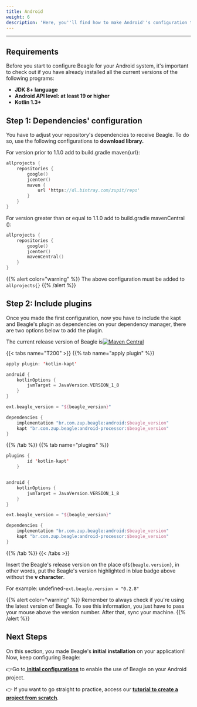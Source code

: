 ```yaml
---
title: Android
weight: 6
description: 'Here, you''ll find how to make Android''s configuration to install Beagle.'
---
```


---

## Requirements

Before you start to configure Beagle for your Android system, it's important to check out if you have already installed all the current versions of the following programs:  ‌

* **JDK 8+ language**
* **Android API level: at least 19 or higher**
* **Kotlin 1.3+** 

## **Step 1: Dependencies' configuration** 

You have to adjust your repository's dependencies to receive Beagle. To do so, use the following configurations to **download library.** 

For version prior to 1.1.0 add to build.gradle maven{url}:

```kotlin
allprojects {
    repositories {
        google()
        jcenter()
        maven {
            url 'https://dl.bintray.com/zupit/repo'
        }
    }
}
```

For version greater than or equal to 1.1.0 add to build.gradle mavenCentral ():

```kotlin
allprojects {
    repositories {
        google()
        jcenter()
        mavenCentral()
    }
}
```


{{% alert color="warning" %}}
The above configuration must be added to `allprojects{}`
{{% /alert %}}

## **Step 2: Include plugins**

Once you made the first configuration, now you have to include the kapt and Beagle's plugin as dependencies on your dependency manager, there are two options below to add the plugin.

The current release version of Beagle is[![Maven Central](https://img.shields.io/maven-central/v/br.com.zup.beagle/android)](https://mvnrepository.com/artifact/br.com.zup.beagle/android)


{{< tabs name="T200" >}}
{{% tab name="apply plugin" %}}
```kotlin
apply plugin: 'kotlin-kapt'

android {
    kotlinOptions {
        jvmTarget = JavaVersion.VERSION_1_8
    }
}

ext.beagle_version = "${beagle_version}" 

dependencies {    
    implementation "br.com.zup.beagle:android:$beagle_version"    
    kapt "br.com.zup.beagle:android-processor:$beagle_version"
}
```
{{% /tab %}}
{{% tab name="plugins" %}}
```kotlin
plugins {
		id 'kotlin-kapt'
	}


android {
    kotlinOptions {
        jvmTarget = JavaVersion.VERSION_1_8
    }
}

ext.beagle_version = "${beagle_version}" 

dependencies {    
    implementation "br.com.zup.beagle:android:$beagle_version"    
    kapt "br.com.zup.beagle:android-processor:$beagle_version"
}
```
{{% /tab %}}
{{< /tabs >}}


Insert the Beagle's release version on the place of`${beagle.version}`, in other words, put the Beagle's version highlighted in blue badge above without the **v character**.

For example: undefined-`ext.beagle.version = "0.2.8"`

{{% alert color="warning" %}}
Remember to always check if you're using the latest version of Beagle. To see this information, you just have to pass your mouse above the version number. After that, sync your machine.
{{% /alert %}}

## Next Steps 

On this section, you made Beagle's **initial installation** on your application!  
Now, keep configuring Beagle:

👉Go to[ **initial configurations**](/docs/get-started/using-beagle/android) to enable the use of Beagle on your Android project.

👉 If you want to go straight to practice, access our [**tutorial to create a project from scratch**](/docs/get-started/creating-a-project-from-scratch/case-android/).
